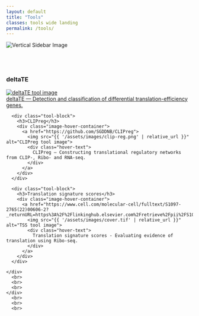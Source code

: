```yaml
---
layout: default
title: "Tools"
classes: tools wide landing
permalink: /tools/
---
```



<section class="page-section full-page-layout fade-in">
    <div class="sidebar-image">
      <img src="{{ '/assets/images/Thesis_cover.png' | relative_url }}" alt="Vertical Sidebar Image" />
    </div>
    <div class="main-content">
    <br>
    <br>
    <br>
    <div class="tool-gallery">
      <div class="tool-block">
        <h3>deltaTE</h3>
        <div class="image-hover-container">
          <a href="https://github.com/SGDDNB/translational_regulation">
            <img src="{{ '/assets/images/delta-te.png' | relative_url }}" alt="deltaTE tool image">
            <div class="hover-text">
              deltaTE — Detection and classification of differential translation-efficiency genes.
            </div>
          </a>
        </div>
      </div>
    
      <div class="tool-block">
        <h3>CLIPreg</h3>
        <div class="image-hover-container">
          <a href="https://github.com/SGDDNB/CLIPreg">
            <img src="{{ '/assets/images/clip-reg.png' | relative_url }}" alt="CLIPreg tool image">
            <div class="hover-text">
              CLIPreg — Constructing translational regulatory networks from CLIP-, Ribo- and RNA-seq.
            </div>
          </a>
        </div>
      </div>
    
      <div class="tool-block">
        <h3>Translation signature scores</h3>
        <div class="image-hover-container">
          <a href="https://www.cell.com/molecular-cell/fulltext/S1097-2765(22)00606-2?_returnURL=https%3A%2F%2Flinkinghub.elsevier.com%2Fretrieve%2Fpii%2FS1097276522006062%3Fshowall%3Dtrue">
            <img src="{{ '/assets/images/cover.tif' | relative_url }}" alt="TSS tool image">
            <div class="hover-text">
              Translation signature scores - Evaluating evidence of translation using Ribo-seq.
            </div>
          </a>
        </div>
      </div>

    </div>
      <br>
      <br>
      <br>
    </div>
      <br>
      <br>
      <br>
</section>





